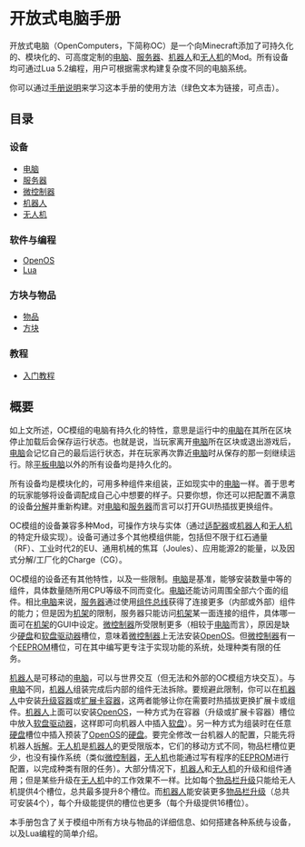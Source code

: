 # 开放式电脑手册

开放式电脑（OpenComputers，下简称OC）是一个向Minecraft添加了可持久化的、模块化的、可高度定制的[电脑](general/computer.md)、[服务器](item/server1.md)、[机器人](block/robot.md)和[无人机](item/drone.md)的Mod。所有设备均可通过Lua 5.2编程，用户可根据需求构建复杂度不同的电脑系统。

你可以通过[手册说明](item/manual.md)来学习这本手册的使用方法（绿色文本为链接，可点击）。

## 目录

### 设备
- [电脑](general/computer.md)
- [服务器](item/server1.md)
- [微控制器](block/microcontroller.md)
- [机器人](block/robot.md)
- [无人机](item/drone.md)

### 软件与编程
- [OpenOS](general/openOS.md)
- [Lua](general/lua.md)

### 方块与物品
- [物品](item/index.md)
- [方块](block/index.md)

### 教程
- [入门教程](general/quickstart.md)

## 概要

如上文所述，OC模组的电脑有持久化的特性，意思是运行中的[电脑](general/computer.md)在其所在区块停止加载后会保存运行状态。也就是说，当玩家离开[电脑](general/computer.md)所在区块或退出游戏后，[电脑](general/computer.md)会记忆自己的最后运行状态，并在玩家再次靠近[电脑](general/computer.md)时从保存的那一刻继续运行。除[平板电脑](item/tablet.md)以外的所有设备均是持久化的。  

所有设备均是模块化的，可用多种组件来组装，正如现实中的[电脑](general/computer.md)一样。善于思考的玩家能够将设备调配成自己心中想要的样子。只要你想，你还可以把配置不满意的设备[分解](block/disassembler.md)并重新构建。对[电脑](general/computer.md)和[服务器](item/server1.md)而言可以打开GUI热插拔更换组件。

OC模组的设备兼容多种Mod，可操作方块与实体（通过[适配器](block/adapter.md)或[机器人](block/robot.md)和[无人机](item/drone.md)的特定升级实现）。设备可通过多个其他模组供能，包括但不限于红石通量（RF）、工业时代2的EU、通用机械的焦耳（Joules）、应用能源2的能量，以及因式分解/工厂化的Charge（CG）。

OC模组的设备还有其他特性，以及一些限制。[电脑](general/computer.md)是基准，能够安装数量中等的组件，具体数量随所用CPU等级不同而变化。[电脑](general/computer.md)还能访问周围全部六个面的组件。相比[电脑](general/computer.md)来说，[服务器](item/server1.md)通过使用[组件总线](item/componentBus1.md)获得了连接更多（内部或外部）组件的能力；但是因为[机架](block/rack.md)的限制，服务器只能访问[机架](block/rack.md)某一面连接的组件，具体哪一面可在[机架](block/rack.md)的GUI中设定。[微控制器](block/microcontroller.md)所受限制更多（相较于[电脑](general/computer.md)而言），原因是缺少[硬盘](item/hdd1.md)和[软盘驱动器](block/diskDrive.md)槽位，意味着[微控制器](block/microcontroller.md)上无法安装[OpenOS](general/openOS.md)。但[微控制器](block/microcontroller.md)有一个[EEPROM](item/eeprom.md)槽位，可在其中编写更专注于实现功能的系统，处理种类有限的任务。

[机器人](block/robot.md)是可移动的[电脑](general/computer.md)，可以与世界交互（但无法和外部的OC模组方块交互）。与[电脑](general/computer.md)不同，[机器人](block/robot.md)组装完成后内部的组件无法拆除。要规避此限制，你可以在[机器人](block/robot.md)中安装[升级容器](item/upgradeContainer1.md)或[扩展卡容器](item/cardContainer1.md)，这两者能够让你在需要时热插拔更换扩展卡或组件。[机器人](block/robot.md)上面可以安装[OpenOS](general/openOS.md)，一种方式为在容器（升级或扩展卡容器）槽位中放入[软盘驱动器](block/diskDrive.md)，这样即可向机器人中插入[软盘](item/floppy.md)）。另一种方式为组装时在任意[硬盘](item/hdd1.md)槽位中插入预装了[OpenOS](general/openOS.md)的[硬盘](item/hdd1.md)。要完全修改一台机器人的配置，只能先将机器人[拆解](block/disassembler.md)。[无人机](item/drone.md)是[机器人](block/robot.md)的更受限版本，它们的移动方式不同，物品栏槽位更少，也没有操作系统（类似[微控制器](block/microcontroller.md)，[无人机](item/drone.md)也能通过写有程序的[EEPROM](item/eeprom.md)进行配置，以完成种类有限的任务）。大部分情况下，[机器人](block/robot.md)和[无人机](item/drone.md)的升级和组件通用；但是某些升级在[无人机](item/drone.md)中的工作效果不一样。比如每个[物品栏升级](item/inventoryUpgrade.md)只能给无人机提供4个槽位，总共最多提升8个槽位。而[机器人](block/robot.md)能安装更多[物品栏升级](item/inventoryUpgrade.md)（总共可安装4个），每个升级能提供的槽位也更多（每个升级提供16槽位）。

本手册包含了关于模组中所有方块与物品的详细信息、如何搭建各种系统与设备，以及Lua编程的简单介绍。
